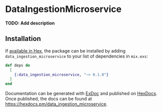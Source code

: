 # DataIngestionMicroservice

**TODO: Add description**

## Installation

If [available in Hex](https://hex.pm/docs/publish), the package can be installed
by adding `data_ingestion_microservice` to your list of dependencies in `mix.exs`:

```elixir
def deps do
  [
    {:data_ingestion_microservice, "~> 0.1.0"}
  ]
end
```

Documentation can be generated with [ExDoc](https://github.com/elixir-lang/ex_doc)
and published on [HexDocs](https://hexdocs.pm). Once published, the docs can
be found at <https://hexdocs.pm/data_ingestion_microservice>.
